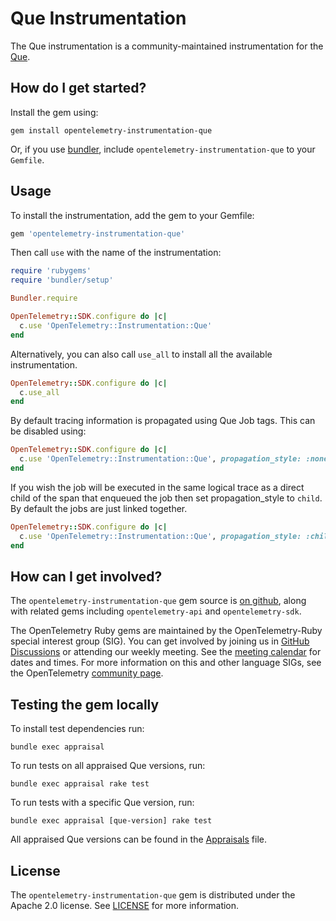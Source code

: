 # Que Instrumentation

The Que instrumentation is a community-maintained instrumentation for the [Que][que-home].

## How do I get started?

Install the gem using:

```
gem install opentelemetry-instrumentation-que
```

Or, if you use [bundler][bundler-home], include `opentelemetry-instrumentation-que` to your `Gemfile`.

## Usage

To install the instrumentation, add the gem to your Gemfile:

```ruby
gem 'opentelemetry-instrumentation-que'
```

Then call `use` with the name of the instrumentation:

```ruby
require 'rubygems'
require 'bundler/setup'

Bundler.require

OpenTelemetry::SDK.configure do |c|
  c.use 'OpenTelemetry::Instrumentation::Que'
end
```

Alternatively, you can also call `use_all` to install all the available instrumentation.

```ruby
OpenTelemetry::SDK.configure do |c|
  c.use_all
end
```

By default tracing information is propagated using Que Job tags. This can be disabled using:

```ruby
OpenTelemetry::SDK.configure do |c|
  c.use 'OpenTelemetry::Instrumentation::Que', propagation_style: :none
end
```

If you wish the job will be executed in the same logical trace as a direct
child of the span that enqueued the job then set propagation_style to `child`. By
default the jobs are just linked together.

```ruby
OpenTelemetry::SDK.configure do |c|
  c.use 'OpenTelemetry::Instrumentation::Que', propagation_style: :child
end
```

## How can I get involved?

The `opentelemetry-instrumentation-que` gem source is [on github][repo-github], along with related gems including `opentelemetry-api` and `opentelemetry-sdk`.

The OpenTelemetry Ruby gems are maintained by the OpenTelemetry-Ruby special interest group (SIG). You can get involved by joining us in [GitHub Discussions][discussions-url] or attending our weekly meeting. See the [meeting calendar][community-meetings] for dates and times. For more information on this and other language SIGs, see the OpenTelemetry [community page][ruby-sig].

## Testing the gem locally

To install test dependencies run:

```
bundle exec appraisal
```

To run tests on all appraised Que versions, run:

```
bundle exec appraisal rake test
```

To run tests with a specific Que version, run:

```
bundle exec appraisal [que-version] rake test
```

All appraised Que versions can be found in the [Appraisals][appraisal-file] file.

## License

The `opentelemetry-instrumentation-que` gem is distributed under the Apache 2.0 license. See [LICENSE][license-github] for more information.

[que-home]: https://github.com/que-rb/que
[bundler-home]: https://bundler.io
[repo-github]: https://github.com/open-telemetry/opentelemetry-ruby
[license-github]: https://github.com/open-telemetry/opentelemetry-ruby-contrib/blob/main/LICENSE
[ruby-sig]: https://github.com/open-telemetry/community#ruby-sig
[community-meetings]: https://github.com/open-telemetry/community#community-meetings
[discussions-url]: https://github.com/open-telemetry/opentelemetry-ruby/discussions
[appraisal-file]: https://github.com/open-telemetry/opentelemetry-ruby-contrib/blob/main/instrumentation/que/Appraisals
